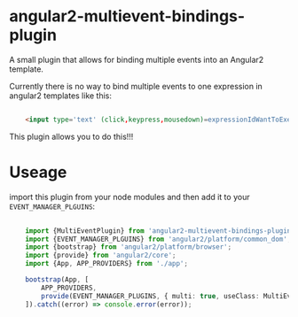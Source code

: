 # angular2-multievent-bindings-plugin
A small plugin that allows for binding multiple events into an Angular2 template. 

Currently there is no way to bind multiple events to one expression in angular2 templates like this: 

```html

	<input type='text' (click,keypress,mousedown)=expressionIdWantToExecuteForAllOfTheseEvents($event) />

```

This plugin allows you to do this!!!


# Useage
import this plugin from your node modules and then add it to your `EVENT_MANAGER_PLGUINS`:

```typescript
	
	import {MultiEventPlugin} from 'angular2-multievent-bindings-plugin';
	import {EVENT_MANAGER_PLGUINS} from 'angular2/platform/common_dom';
	import {bootstrap} from 'angular2/platform/browser';
	import {provide} from 'angular2/core';
	import {App, APP_PROVIDERS} from './app';

	bootstrap(App, [
		APP_PROVIDERS,
		provide(EVENT_MANAGER_PLUGINS, { multi: true, useClass: MultiEventPlugin})
	]).catch((error) => console.error(error));



```

